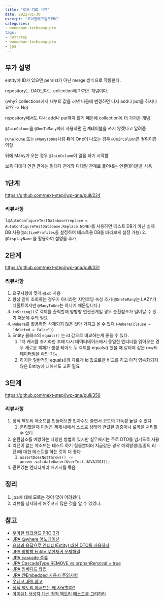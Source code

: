 ```yaml
---
title: "로또-TDD 리뷰"
date: 2022-01-30
excerpt: "우아한테크캠프PRO"
categories:
- woowahan-techcamp-pro 
tags:
- nextstep
- woowahan-techcamp-pro
- jpa
---
```

## 부가 설명
entity에 ID가 있으면 persist가 아닌 merge 방식으로 작동한다.

repository는 DAO보다는 collection에 가까운 개념이다.

(why? collections에서 내부의 값을 꺼낸 다음에 변경하면 다시 add나 put을 하시나요?? -> No)

repository에서도 다시 add나 put하지 않기 때문에 collection에 더 가까운 개념

`@JoinColumn`을 `@OneToMany`에서 사용하면 관계테이블을 쓰지 않겠다고 알려줌

`@OneToOne` 또는 `@ManyToOne`처럼 뒤에 One이 나오는 경우 `@JoinColumn`은 컬럼이름 역할

뒤에 Many가 오는 경우 `@JoinColumn`이 일을 하기 시작함

보통 다대다 연관 관계는 일대다 관계와 다대일 관계로 풀어내는 연결테이블을 사용
## 1단계
https://github.com/next-step/jwp-qna/pull/224
### 리뷰사항
1.`@AutoConfigureTestDatabase(replace = AutoConfigureTestDatabase.Replace.NONE)`를 사용하면 테스트 DB가 아닌 실제 DB 사용(`@ActiveProfiles`을 설정하여 테스트용 DB를 바라보게 설정 가능)
2. `@DisplayName` 을 활용하여 설명을 추가
## 2단계
https://github.com/next-step/jwp-qna/pull/331
### 리뷰사항
1. 요구사항에 맞게 `@Lob` 사용
2. 항상 같이 조회하는 경우가 아니라면 지연로딩 속성 추가(`@OneToMan`y는 LAZY가 디폴트이지만 `@ManyToOne`는 아니기 때문입니다.)
3. `toString()`로 객체를 출력할때 양방향 연관관계일 경우 순환참조가 일어날 수 있기 때문에 주의 필요
4. `@Where`를 활용하면 삭제되지 않은 것만 가지고 올 수 있다 (`@Where(clause = "deleted = false")`)
5. Entity 클래스의 `equals()` 는 id 값으로 비교하는게 좋을 수 있다. 
   1. 1차 캐시를 초기화한 후에 다시 데이터베이스에서 동일한 엔티티를 읽어오는 경우 새로운 객체가 생성 되어도 두 객체를 equals() 했을 때 같아야 같은 row의 데이터임을 확인 가능
   2. 하지만 일반적인 equals()와 다르게 id 값으로만 비교를 하고 아직 영속화되지 않은 Entity에 대해서도 고민 필요
## 3단계
https://github.com/next-step/jwp-qna/pull/356
### 리뷰사항
1. 정적 팩토리 메소드를 만들어보면 인자수도 줄면서 코드의 가독성 높일 수 있다.
   1. 분리했을때 이점은 객체 내에서 스스로 상태와 관련된 검증이나 로직을 처리할 수 있다
2. 순환참조를 예방하는 다양한 방법이 있지만 실무에서는 주로 DTO를 넘기도록 사용
3. 리턴이 없는 메소드는 테스트 하기 힘들뿐더러 지금같은 경우 예외발생(일종의 리턴)에 대한 테스트를 하는 것이 더 좋다
   1. `assertDoesNotThrow(() -> answer.validateOwner(UserTest.JAVAJIGI));`
4. 관련있는 엔티티끼리 패키지를 묶음
## 정리
1. jpa에 대해 모르는 것이 많아 어려웠다.
2. 리뷰를 상세하게 해주셔서 많은 것을 알 수 있었다.


## 참고
- [우아한 태크캠프 PRO 3기](https://edu.nextstep.camp/s/Reggx5FJ)
- [JPA @where 어노테이션](https://cheese10yun.github.io/jpa-where/)
- [요청과 응답으로 엔티티(Entity) 대신 DTO를 사용하자](https://tecoble.techcourse.co.kr/post/2020-08-31-dto-vs-entity/)
- [JPA 양방향 Entity 무한재귀 문제해결](https://thxwelchs.github.io/JPA%20%EC%96%91%EB%B0%A9%ED%96%A5%20Entity%20%EB%AC%B4%ED%95%9C%20%EC%9E%AC%EA%B7%80%20%EB%AC%B8%EC%A0%9C%20%ED%95%B4%EA%B2%B0/)
- [JPA cascade 종류](https://data-make.tistory.com/668)
- [JPA CascadeType.REMOVE vs orphanRemoval = true](https://tecoble.techcourse.co.kr/post/2021-08-15-jpa-cascadetype-remove-vs-orphanremoval-true/)
- [JPA 임베디드 타입](https://velog.io/@conatuseus/JPA-%EC%9E%84%EB%B2%A0%EB%94%94%EB%93%9C-%ED%83%80%EC%9E%85embedded-type-8ak3ygq8wo)
- [JPA @Embedded 사용시 주의사항](https://jojoldu.tistory.com/559)
- [우테코 JPA 참고](https://tecoble.techcourse.co.kr/tags/jpa/)
- [정적 팩토리 메서드는 왜 사용할까?](https://tecoble.techcourse.co.kr/post/2020-05-26-static-factory-method/)
- [아이템1: 생성자 대신 정적 팩토리 메소드를 고려하라](https://devlog-wjdrbs96.tistory.com/256)

